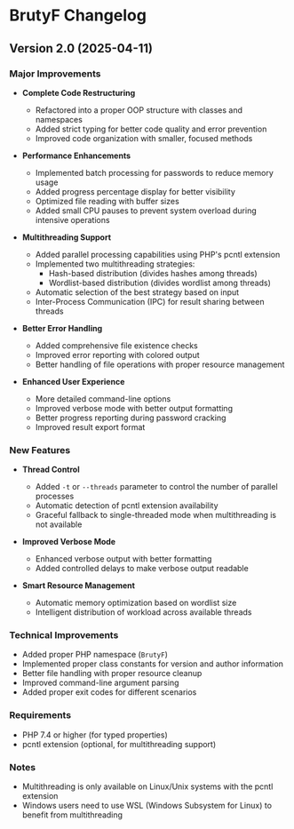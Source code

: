 # BrutyF Changelog

## Version 2.0 (2025-04-11)

### Major Improvements

- **Complete Code Restructuring**
  - Refactored into a proper OOP structure with classes and namespaces
  - Added strict typing for better code quality and error prevention
  - Improved code organization with smaller, focused methods

- **Performance Enhancements**
  - Implemented batch processing for passwords to reduce memory usage
  - Added progress percentage display for better visibility
  - Optimized file reading with buffer sizes
  - Added small CPU pauses to prevent system overload during intensive operations

- **Multithreading Support**
  - Added parallel processing capabilities using PHP's pcntl extension
  - Implemented two multithreading strategies:
    - Hash-based distribution (divides hashes among threads)
    - Wordlist-based distribution (divides wordlist among threads)
  - Automatic selection of the best strategy based on input
  - Inter-Process Communication (IPC) for result sharing between threads

- **Better Error Handling**
  - Added comprehensive file existence checks
  - Improved error reporting with colored output
  - Better handling of file operations with proper resource management

- **Enhanced User Experience**
  - More detailed command-line options
  - Improved verbose mode with better output formatting
  - Better progress reporting during password cracking
  - Improved result export format

### New Features

- **Thread Control**
  - Added `-t` or `--threads` parameter to control the number of parallel processes
  - Automatic detection of pcntl extension availability
  - Graceful fallback to single-threaded mode when multithreading is not available

- **Improved Verbose Mode**
  - Enhanced verbose output with better formatting
  - Added controlled delays to make verbose output readable

- **Smart Resource Management**
  - Automatic memory optimization based on wordlist size
  - Intelligent distribution of workload across available threads

### Technical Improvements

- Added proper PHP namespace (`BrutyF`)
- Implemented proper class constants for version and author information
- Better file handling with proper resource cleanup
- Improved command-line argument parsing
- Added proper exit codes for different scenarios

### Requirements

- PHP 7.4 or higher (for typed properties)
- pcntl extension (optional, for multithreading support)

### Notes

- Multithreading is only available on Linux/Unix systems with the pcntl extension
- Windows users need to use WSL (Windows Subsystem for Linux) to benefit from multithreading
